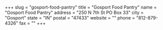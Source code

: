 +++
slug = "gosport-food-pantry"
title = "Gosport Food Pantry"
name = "Gosport Food Pantry"
address = "250 N 7th St PO Box 33"
city = "Gosport"
state = "IN"
postal = "47433"
website = ""
phone = "812-879-4326"
fax = ""
+++
